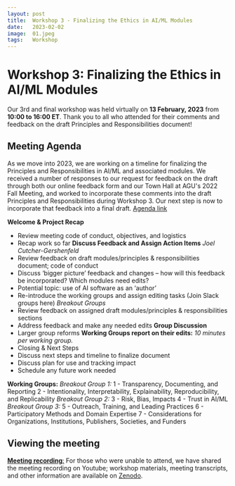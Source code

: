 ```yaml
---
layout: post
title:  Workshop 3 - Finalizing the Ethics in AI/ML Modules
date:   2023-02-02
image:  01.jpeg
tags:   Workshop
---
```


# Workshop 3: Finalizing the Ethics in AI/ML Modules
Our 3rd and final workshop was held virtually on **13 February, 2023** from **10:00 to 16:00 ET**. Thank you to all who attended for their comments and feedback on the draft Principles and Responsibilities document!

## Meeting Agenda
As we move into 2023, we are working on a timeline for finalizing the Principles and Responsibilities in AI/ML and associated modules. 
We received a number of responses to our request for feedback on the draft through both our online feedback form and our Town Hall at AGU's 2022 Fall Meeting, and worked to incorporate these comments into the draft Principles and Responsibilities during Workshop 3. 
Our next step is now to incorporate that feedback into a final draft. 
[Agenda link](https://docs.google.com/document/d/1kfvPTlLOC1mSk7fKTCPdp9q05ZXFpo1M-cGQnN-nxk8/edit)

**Welcome & Project Recap**
* Review meeting code of conduct, objectives, and logistics
* Recap work so far
**Discuss Feedback and Assign Action Items**
*Joel Cutcher-Gershenfeld*
* Review feedback on draft modules/principles & responsibilities document; code of conduct
* Discuss ‘bigger picture’ feedback and changes – how will this feedback be incorporated? Which modules need edits? 
* Potential topic: use of AI software as an ‘author’
* Re-introduce the working groups and assign editing tasks (Join Slack groups here)
*Breakout Groups*
* Review feedback on assigned draft modules/principles & responsibilities sections
* Address feedback and make any needed edits
**Group Discussion**
* Larger group reforms
**Working Groups report on their edits:**
*10 minutes per working group.*
* Closing & Next Steps
* Discuss next steps and timeline to finalize document
* Discuss plan for use and tracking impact
* Schedule any future work needed	

**Working Groups:**
*Breakout Group 1:*
1 - Transparency, Documenting, and Reporting
2 - Intentionality, Interpretability, Explainability, Reproducibility, and Replicability
*Breakout Group 2:*
3 - Risk, Bias, Impacts
4 - Trust in AI/ML
*Breakout Group 3:*
5 - Outreach, Training, and Leading Practices
6 - Participatory Methods and Domain Expertise
7 - Considerations for Organizations, Institutions, Publishers, Societies, and Funders

## Viewing the meeting 
[**Meeting recording**:](https://youtu.be/FXIhE4GCy-U)
For those who were unable to attend, we have shared the meeting recording on Youtube; workshop materials, meeting transcripts, and other information are available on [Zenodo](https://doi.org/10.5281/zenodo.7646900). 
